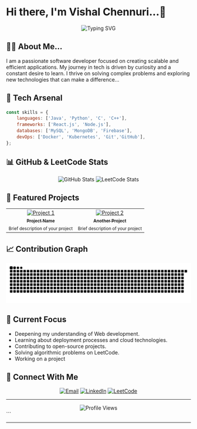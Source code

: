 
# Hi there, I'm Vishal Chennuri...👋

<div align="center">
  <img src="https://readme-typing-svg.herokuapp.com?font=Fira+Code&pause=1000&color=54A6FF&center=true&vCenter=true&width=435&lines=Tech+Enthusiast;Love+Problem+Solving;Passionate+Learner" alt="Typing SVG" />
</div>


## 👨‍💻 About Me...
I am a passionate software developer focused on creating scalable and efficient applications. My journey in tech is driven by curiosity and a constant desire to learn. I thrive on solving complex problems and exploring new technologies that can make a difference...

## 🔧 Tech Arsenal

```javascript
const skills = {
    languages: ['Java', 'Python', 'C', 'C++'],
    frameworks: ['React.js', 'Node.js'],
    databases: ['MySQL', 'MongoDB', 'Firebase'],
    devOps: ['Docker', 'Kubernetes', 'Git','GitHub'],
};
```

## 📊 GitHub & LeetCode Stats

<div align="center">
  <img src="https://github-readme-stats.vercel.app/api?username=vishalchennuri&show_icons=true&theme=tokyonight" alt="GitHub Stats" />
  
  <!-- LeetCode Stats Card -->
  <img src="https://leetcard.jacoblin.cool/VishalChennuri?theme=dark&font=Noto%20Sans" alt="LeetCode Stats" />
</div>

## 🚀 Featured Projects
<table>
  <tr>
    <td align="center">
      <a href="https://github.com/vishalchennuri/Project-Name">
        <img src="/api/placeholder/90/90" width="90" alt="Project 1"/>
        <br />
        <sub><b>Project Name</b></sub>
      </a>
      <br />
      <sub>Brief description of your project</sub>
    </td>
    <td align="center">
      <a href="https://github.com/vishalchennuri/Another-Project">
        <img src="/api/placeholder/90/90" width="90" alt="Project 2"/>
        <br />
        <sub><b>Another Project</b></sub>
      </a>
      <br />
      <sub>Brief description of your project</sub>
    </td>
  </tr>
</table>

## 📈 Contribution Graph
![Snake animation](snake.svg)

## 🎯 Current Focus
- Deepening my understanding of Web development.
- Learning about deployment processes and cloud technologies.
- Contributing to open-source projects.
- Solving algorithmic problems on LeetCode.
- Working on a project
## 🤝 Connect With Me
<div align="center">
  
[![Email](https://img.shields.io/badge/Email-vishalchennuri%40example.com-red?style=for-the-badge&logo=gmail)](mailto:vishalnetha7@gmail.com)
[![LinkedIn](https://img.shields.io/badge/LinkedIn-Vishal_Chennuri-blue?style=for-the-badge&logo=linkedin)](https://www.linkedin.com/in/vishalchennuri/)
[![LeetCode](https://img.shields.io/badge/LeetCode-VishalChennuri-yellow?style=for-the-badge&logo=leetcode)](https://leetcode.com/VishalChennuri/)

</div>

---
<div align="center">
  <img src="https://komarev.com/ghpvc/?username=vishalchennuri&color=blueviolet&style=flat-square&label=Profile+Views" alt="Profile Views" />
</div>
```

---

